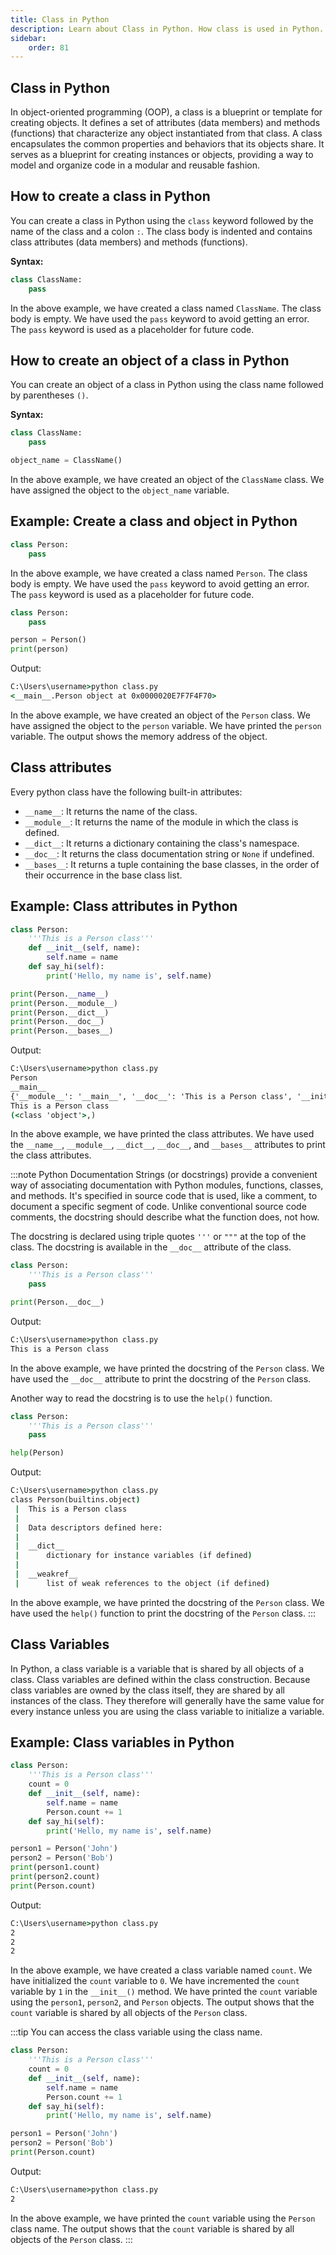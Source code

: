 ```yaml
---
title: Class in Python
description: Learn about Class in Python. How class is used in Python. How to create a class in Python. What are the properties of class and methods.
sidebar: 
    order: 81
---
```


## Class in Python
In object-oriented programming (OOP), a class is a blueprint or template for creating objects. It defines a set of attributes (data members) and methods (functions) that characterize any object instantiated from that class. A class encapsulates the common properties and behaviors that its objects share. It serves as a blueprint for creating instances or objects, providing a way to model and organize code in a modular and reusable fashion.

<!-- ```python title="objects.py" showLineNumbers{1} {1-3}
print(type(1))
print(type("Hello"))
print(type([1, 2, 3]))
```

Output:
```cmd title="command" showLineNumbers{1} {2-4}
C:\Users\username>python objects.py
<class 'int'>
<class 'str'>
<class 'list'>
```

In the above example, we are printing the type of the value. We are using the `type()` function to get the type of the value. We are passing the value as a parameter in the `type()` function. The `type()` function returns the type of the value. -->

## How to create a class in Python
You can create a class in Python using the `class` keyword followed by the name of the class and a colon `:`. The class body is indented and contains class attributes (data members) and methods (functions).

**Syntax:**
```python title="class.py" showLineNumbers{1} {1-5}
class ClassName:
    pass
```

In the above example, we have created a class named `ClassName`. The class body is empty. We have used the `pass` keyword to avoid getting an error. The `pass` keyword is used as a placeholder for future code.

## How to create an object of a class in Python
You can create an object of a class in Python using the class name followed by parentheses `()`.

**Syntax:**
```python title="class.py" showLineNumbers{1} {4}
class ClassName:
    pass

object_name = ClassName()
```

In the above example, we have created an object of the `ClassName` class. We have assigned the object to the `object_name` variable.

## Example: Create a class and object in Python
```python title="class.py" {1-5}
class Person:
    pass
```

In the above example, we have created a class named `Person`. The class body is empty. We have used the `pass` keyword to avoid getting an error. The `pass` keyword is used as a placeholder for future code.

```python title="class.py" {4-5}
class Person:
    pass

person = Person()
print(person)
```

Output:
```cmd title="command" showLineNumbers{1} {2}
C:\Users\username>python class.py
<__main__.Person object at 0x0000020E7F7F4F70>
```

In the above example, we have created an object of the `Person` class. We have assigned the object to the `person` variable. We have printed the `person` variable. The output shows the memory address of the object.

## Class attributes
Every python class have the following built-in attributes:
- `__name__`: It returns the name of the class.
- `__module__`: It returns the name of the module in which the class is defined.
- `__dict__`: It returns a dictionary containing the class's namespace.
- `__doc__`: It returns the class documentation string or `None` if undefined.
- `__bases__`: It returns a tuple containing the base classes, in the order of their occurrence in the base class list.

## Example: Class attributes in Python
```python title="class.py" showLineNumbers{1} {8-13}
class Person:
    '''This is a Person class'''
    def __init__(self, name):
        self.name = name
    def say_hi(self):
        print('Hello, my name is', self.name)

print(Person.__name__)
print(Person.__module__)
print(Person.__dict__)
print(Person.__doc__)
print(Person.__bases__)
```

Output:
```cmd title="command" showLineNumbers{1} {2-6}
C:\Users\username>python class.py
Person
__main__
{'__module__': '__main__', '__doc__': 'This is a Person class', '__init__': <function Person.__init__ at 0x0000020E7F7F1CA0>, 'say_hi': <function Person.say_hi at 0x0000020E7F7F1D30>}
This is a Person class
(<class 'object'>,)
```

In the above example, we have printed the class attributes. We have used the `__name__`, `__module__`, `__dict__`, `__doc__`, and `__bases__` attributes to print the class attributes.

:::note
Python Documentation Strings (or docstrings) provide a convenient way of associating documentation with Python modules, functions, classes, and methods. It's specified in source code that is used, like a comment, to document a specific segment of code. Unlike conventional source code comments, the docstring should describe what the function does, not how.

The docstring is declared using triple quotes `'''` or `"""` at the top of the class. The docstring is available in the `__doc__` attribute of the class.

```python title="class.py" showLineNumbers{1} {2}
class Person:
    '''This is a Person class'''
    pass

print(Person.__doc__)
```

Output:
```cmd title="command" showLineNumbers{1} {2}
C:\Users\username>python class.py
This is a Person class
```

In the above example, we have printed the docstring of the `Person` class. We have used the `__doc__` attribute to print the docstring of the `Person` class.

Another way to read the docstring is to use the `help()` function.

```python title="class.py" showLineNumbers{1} {2}
class Person:
    '''This is a Person class'''
    pass

help(Person)
```

Output:
```cmd title="command" showLineNumbers{1} {3}
C:\Users\username>python class.py
class Person(builtins.object)
 |  This is a Person class
 |
 |  Data descriptors defined here:
 |
 |  __dict__
 |      dictionary for instance variables (if defined)
 |
 |  __weakref__
 |      list of weak references to the object (if defined)
```

In the above example, we have printed the docstring of the `Person` class. We have used the `help()` function to print the docstring of the `Person` class.
:::


## Class Variables
In Python, a class variable is a variable that is shared by all objects of a class. Class variables are defined within the class construction. Because class variables are owned by the class itself, they are shared by all instances of the class. They therefore will generally have the same value for every instance unless you are using the class variable to initialize a variable.

## Example: Class variables in Python
```python title="class.py" showLineNumbers{1} {3}
class Person:
    '''This is a Person class'''
    count = 0
    def __init__(self, name):
        self.name = name
        Person.count += 1
    def say_hi(self):
        print('Hello, my name is', self.name)

person1 = Person('John')
person2 = Person('Bob')
print(person1.count)
print(person2.count)
print(Person.count)
```

Output:
```cmd title="command" showLineNumbers{1} {2-5}
C:\Users\username>python class.py
2
2
2
```

In the above example, we have created a class variable named `count`. We have initialized the `count` variable to `0`. We have incremented the `count` variable by `1` in the `__init__()` method. We have printed the `count` variable using the `person1`, `person2`, and `Person` objects. The output shows that the `count` variable is shared by all objects of the `Person` class. 

:::tip
You can access the class variable using the class name.

```python title="class.py" showLineNumbers{1} {12}
class Person:
    '''This is a Person class'''
    count = 0
    def __init__(self, name):
        self.name = name
        Person.count += 1
    def say_hi(self):
        print('Hello, my name is', self.name)

person1 = Person('John')
person2 = Person('Bob')
print(Person.count)
```

Output:
```cmd title="command" showLineNumbers{1} {2}
C:\Users\username>python class.py
2
```

In the above example, we have printed the `count` variable using the `Person` class name. The output shows that the `count` variable is shared by all objects of the `Person` class.
:::